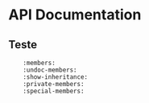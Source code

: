 # API Documentation

## Teste

```automodule trainer
    :members:
    :undoc-members:
    :show-inheritance:
    :private-members:
    :special-members:
``` 